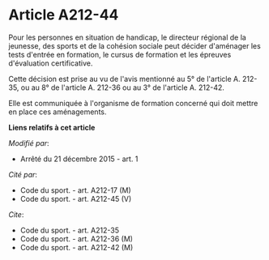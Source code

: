 # Article A212-44

Pour les personnes en situation de handicap, le directeur régional de la jeunesse, des sports et de la cohésion sociale peut
décider d'aménager les tests d'entrée en formation, le cursus de formation et les épreuves d'évaluation certificative. 

Cette décision est prise au vu de l'avis mentionné au 5° de l'article A. 212-35, ou au 8° de l'article A. 212-36 ou au 3° de
l'article A. 212-42. 

Elle est communiquée à l'organisme de formation concerné qui doit mettre en place ces aménagements.

**Liens relatifs à cet article**

_Modifié par_:

  - Arrêté du 21 décembre 2015 - art. 1

_Cité par_:

  - Code du sport. - art. A212-17 (M)
  - Code du sport. - art. A212-45 (V)

_Cite_:

  - Code du sport. - art. A212-35
  - Code du sport. - art. A212-36 (M)
  - Code du sport. - art. A212-42 (M)
